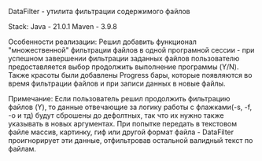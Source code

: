 DataFilter - утилита фильтрации содержимого файлов

Stack:
Java - 21.0.1
Maven - 3.9.8

Особенности реализации:
Решил добавить функционал "множественной" фильтрации файлов в одной програмной сессии - при успешном завершении
фильтрации заданных файлов пользователю предоставляется выбор продолжить выполнение программы (Y/N). 
Также красоты были добавлены Progress бары, которые появляются во время фильтрации файлов и при записи данных в новые
файлы. 

Примечание: 
Если пользователь решил продолжить фильтрацию файлов (Y), то данные отвечающие за логику работы с флажками(-s, -f, -o и тд) будут
сброшены до дефолтных, так что их нужно также указывать в новых аргументах.
При попытке передать в текстовом файле массив, картинку, гиф или другой формат файла - DataFilter проигнорирует эти данные, отфильтровав 
остальной валидный текст по файлам.

